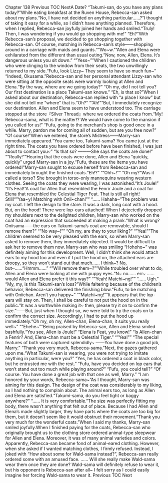 Chapter 138 Previous TOC NextA Date? “Takumi-san, do you have any plans today?”While eating breakfast at the Ruven House, Rebecca-san asked about my plans.“No, I have not decided on anything particular……?”I thought of taking it easy for a while, so I didn’t have anything planned. Therefore, when I replied, Rebecca-san joyfully joined her hands and smiled.“Truly! Then, I was wondering if you would go shopping with me!” “Eh?”With Rebecca-san’s proposal, we decided to go shopping together with Rebecca-san. Of course, matching in Rebecca-san’s style――shopping around in a carriage with maids and guards.“”Wo~w.””Allen and Elena were exhilarated from the different than usual outing.“Now, now, Allen, Elena. It’s dangerous unless you sit down.” “”Yess~””When I cautioned the children who were clinging to the window from their seats, the two unwillingly returned to my side.“Fufu, look Lizzy~ They seem to have so much fun~” “Indeed, Okusama.”Rebecca-san and her personal attendant Lizzy-san who were sitting at the opposite seats were warmly looking at Allen and Elena.“By the way, where are we going today?” “Oh my, did I not tell you? Our first destination is a place Takumi-san knows.” “Eh, is that so?”When I asked about our destination, Rebecca-san replied with “a place I know” but she did not tell me “where” that is.“Oh?” “”Ah!””But, I immediately recognize our destination. Allen and Elena seem to have understood too. The carriage stopped at the store『Silver Thread』where we ordered the coats from.“My! Rebecca-sama, what is the matter!? We would have come to the mansion if you called for us!” “Fufu, going to the merchant’s shop is good once in a while. Marry, pardon me for coming all of sudden, but are you free now?” “Of course!”When we entered, the store’s Mistress――Marry-san immediately appeared.“You came too, Takumi-sama? You came just at the right time. The coats you have ordered before have been finished, I was just about to contact you~” “Is that so? ―――She says the coats are done!” “”Really!””Hearing that the coats were done, Allen and Elena “quickly, quickly” urged Marry-san in a joy.“Fufu, these are the items you have ordered!”Marry-san sought to excuse herself from Rebecca-san and immediately brought the finished coats.“Eh!?” “”Ohh~!”” “Oh my?”Was it called a torso? She brought in torso-only mannequins wearing western clothes. Seeing the coats they were wearing, I was astonished.“It’s Joule!” “It’s Feat!”A coat for Allen that resembled the Fenrir Joule and a coat for Elena that resembled the Celestial Tiger Feat. That is still all right! Still!“”Yaa~y! Matching with Onii~chan!”” “…… Hahaha~”The problem was my coat. I left the design to the store. It was a dark, long coat with a hood. But, on the hood! There were lop-ears attached! When I dejectedly dropped my shoulders next to the delighted children, Marry-san who worked on the coat had an expression that succeeded at making a prank.“What is wrong? Oniisama――the ears on Takumi-sama’s coat are removable, should I remove them?” “”No way~!”” “Oh my, are they to your liking?” “”Yea!””The children seemed to be very pleased with the ears, so when Marry-san asked to remove them, they immediately objected. It would be difficult to ask her to remove them now. Marry-san who was smiling “Hohoho~” was definitely aiming for this development. Well, I didn’t think she would attach ears to my hood too and even if I put the hood on, the attached ears are droopy, so they won’t stand out that much…… I think~? No, but~……“Hmmm……” “”Will remove them~?””While troubled over what to do, Allen and Elena were looking at me with puppy eyes.“N~ no…… err~ …… would Allen and Elena prefer it this way?” “”Yeah! Matchi~ng!”” “…… Ugh.” “My, my, is this Takumi-san’s loss?”While faltering because of the children’s behavior, Rebecca-san delivered the finishing blow.“Fufu, to be matching with Oniichan. Aren’t you happy~” “”Matchi~ng!””It appears that the lop-ears will stay on. Then, I shall be careful to not put the hood on in the public.“It was a worthwhile making it~ then, please try it on to confirm the size.”――But, just when I thought so, we were told to try the coats on to confirm the correct size. Accordingly, I had to put the hood up immediately.“Oh my, oh my, Allen-chan, Elena-chan, it suits you really well~” “”Ehehe~””Being praised by Rebecca-san, Allen and Elena smiled bashfully.“You see, Allen is Joule!” “Elena is Feat, you know!” “Is Allen-chan a Fenrir? And, Elena-chan must be a Celestial Tiger.” “”Yea!”” “The special features of both were captured splendidly~ ――You have done a good job, Marry.” “Thank you very much, Rebecca-sama.”Next, the gazes gathered upon me.“What Takumi-san is wearing, you were not trying to imitate anything in particular, were you?” “Yes, he has ordered a coat in black color, but he entrusted me with the rest.” “Fufu, have you decided on lop ears that won’t stand out too much while playing around?” “Fufu, you could tell?” “Of course. You have done a great job with that one as well, Marry.” “I am honored by your words, Rebecca-sama~”As I thought, Marry-san was aiming for this design. The design of the coat was considerably to my liking, so I had nothing to complain about. The animal ears too, as long as Allen and Elena are satisfied.“Takumi-sama, do you feel tight or baggy anywhere?” “…… It is very comfortable.”The size was perfectly fitting my body, there wasn’t anything that felt out of place. Because I had Allen and Elena’s made slightly larger, they have parts where the coats are too big for them, but it doesn’t seem like it would obstruct their movement.“Thank you very much for the wonderful coats.”When I said my thanks, Marry-san smiled joyfully.When I finished paying for the coats, Rebecca-san who originally brought us to the clothing store ordered animal-type sleepwear for Allen and Elena. Moreover, it was of many animal varieties and colors. Apparently, Rebecca-san became fond of animal-eared clothing. However, when she asked if I wanted matching clothes, I firmly refused. Instead, I joked with “How about some for Wald-sama instead?”, Rebecca-san really ordered some with an amused face. …… Will she really make Wald-sama wear them once they are done? Wald-sama will definitely refuse to wear it, but his opponent is Rebecca-san after all~ I felt sorry as I could easily imagine her forcing Wald-sama to wear it. Previous TOC Next